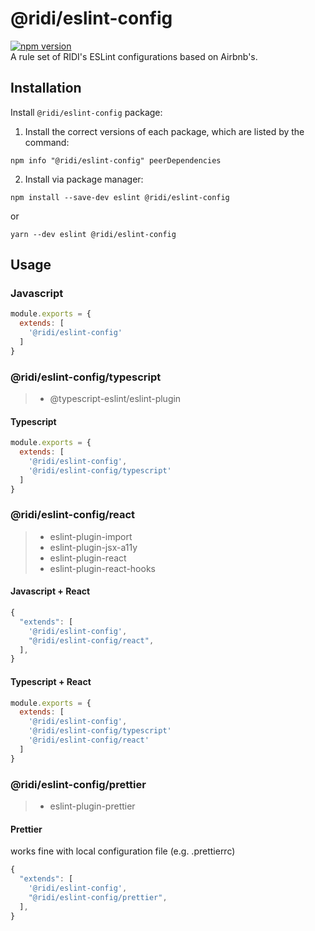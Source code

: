 # @ridi/eslint-config
[![npm version](https://badge.fury.io/js/%40ridi%2Feslint-config.svg)](https://badge.fury.io/js/%40ridi%2Feslint-config)   
A rule set of RIDI's ESLint configurations based on Airbnb's.

## Installation

Install `@ridi/eslint-config` package:

1. Install the correct versions of each package, which are listed by the command:
```
npm info "@ridi/eslint-config" peerDependencies
```
2. Install via package manager:
```
npm install --save-dev eslint @ridi/eslint-config
```
or
```
yarn --dev eslint @ridi/eslint-config
```

## Usage

### Javascript
```javascript
module.exports = {
  extends: [
    '@ridi/eslint-config'
  ]
}
```

### @ridi/eslint-config/typescript
> * @typescript-eslint/eslint-plugin


#### Typescript
```javascript
module.exports = {
  extends: [
    '@ridi/eslint-config',
    '@ridi/eslint-config/typescript'
  ]
}
```

### @ridi/eslint-config/react
> * eslint-plugin-import
> * eslint-plugin-jsx-a11y
> * eslint-plugin-react
> * eslint-plugin-react-hooks

#### Javascript + React
```js
{
  "extends": [
    '@ridi/eslint-config',
    "@ridi/eslint-config/react",
  ],
}
``` 


#### Typescript + React
```javascript
module.exports = {
  extends: [
    '@ridi/eslint-config',
    '@ridi/eslint-config/typescript'
    '@ridi/eslint-config/react'
  ]
}
```
### @ridi/eslint-config/prettier
> * eslint-plugin-prettier

#### Prettier

works fine with local configuration file (e.g. .prettierrc)

```js
{
  "extends": [
    '@ridi/eslint-config',
    "@ridi/eslint-config/prettier",
  ],
}
```




